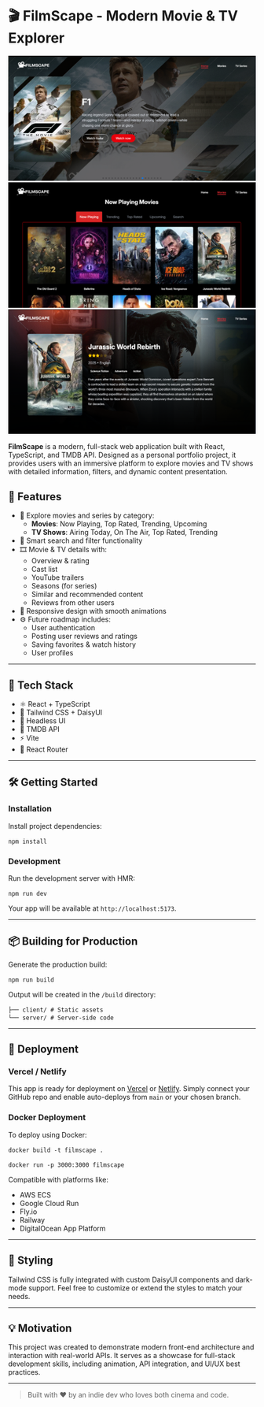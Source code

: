 # 🎬 FilmScape - Modern Movie & TV Explorer

<p align="center">
  <img src="public/screenshot1.png" alt="Screenshot 1"/>
  <img src="public/screenshot2.png" alt="Screenshot 2"/>
  <img src="public/screenshot3.png" alt="Screenshot 3"/>
</p>

**FilmScape** is a modern, full-stack web application built with React, TypeScript, and TMDB API. Designed as a personal portfolio project, it provides users with an immersive platform to explore movies and TV shows with detailed information, filters, and dynamic content presentation.

## 🌟 Features

- 🔎 Explore movies and series by category:  
  - **Movies**: Now Playing, Top Rated, Trending, Upcoming  
  - **TV Shows**: Airing Today, On The Air, Top Rated, Trending  
- 🧠 Smart search and filter functionality  
- 🎞️ Movie & TV details with:
  - Overview & rating  
  - Cast list  
  - YouTube trailers  
  - Seasons (for series)  
  - Similar and recommended content  
  - Reviews from other users  
- 📱 Responsive design with smooth animations  
- ⚙️ Future roadmap includes:
  - User authentication  
  - Posting user reviews and ratings  
  - Saving favorites & watch history  
  - User profiles

---

## 🚀 Tech Stack

- ⚛️ React + TypeScript  
- 🎨 Tailwind CSS + DaisyUI  
- 🧩 Headless UI  
- 📡 TMDB API  
- ⚡ Vite  
- 🔄 React Router

---

## 🛠 Getting Started

### Installation

Install project dependencies:

```
npm install
```

### Development

Run the development server with HMR:

```
npm run dev
```

Your app will be available at `http://localhost:5173`.

---

## 📦 Building for Production

Generate the production build:

```
npm run build
```

Output will be created in the `/build` directory:
```
├── client/ # Static assets
└── server/ # Server-side code
```

---

## 🚀 Deployment

### Vercel / Netlify

This app is ready for deployment on [Vercel](https://vercel.com/) or [Netlify](https://www.netlify.com/). Simply connect your GitHub repo and enable auto-deploys from `main` or your chosen branch.

### Docker Deployment

To deploy using Docker:

```
docker build -t filmscape .
```

``` 
docker run -p 3000:3000 filmscape
```

Compatible with platforms like:

- AWS ECS  
- Google Cloud Run  
- Fly.io  
- Railway  
- DigitalOcean App Platform

---

## 🎨 Styling

Tailwind CSS is fully integrated with custom DaisyUI components and dark-mode support. Feel free to customize or extend the styles to match your needs.

---

## 💡 Motivation

This project was created to demonstrate modern front-end architecture and interaction with real-world APIs. It serves as a showcase for full-stack development skills, including animation, API integration, and UI/UX best practices.

---

> Built with ❤️ by an indie dev who loves both cinema and code.
